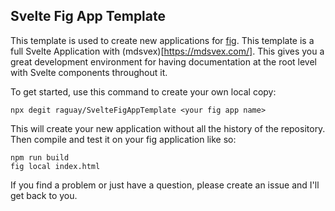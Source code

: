 ## Svelte Fig App Template

This template is used to create new applications for [fig](https://docs.withfig.com/). 
This template is a full Svelte Application with (mdsvex)[https://mdsvex.com/]. This 
gives you a great development environment for having documentation at the root level 
with Svelte components throughout it.

To get started, use this command to create your own local copy:

```
npx degit raguay/SvelteFigAppTemplate <your fig app name>
```

This will create your new application without all the history of the repository. Then 
compile and test it on your fig application like so:

```
npm run build
fig local index.html
```

If you find a problem or just have a question, please create an issue and I'll get back 
to you.


